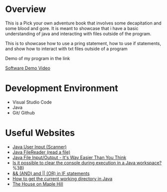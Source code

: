 # Overview

This is a Pick your own adventure book that involves some decapitation and some blood and gore. It is meant to showcase that i have a basic understanding of java and interacting with files outside of the program.

This is to showcase how to use a pring statement, how to use if statements, and show how to interact with txt files outside of a program

Demo of my program in the link

[Software Demo Video](https://youtu.be/J_d2jo04q7I)

# Development Environment
* Visual Studio Code
* Java
* Git/ Github

# Useful Websites

* [Java User Input (Scanner)](https://code.visualstudio.com/docs/sourcecontrol/overview)
* [Java FileReader (read a file)](https://www.youtube.com/watch?v=Hr8tLlj32BQ)
* [Java File Input/Output - It's Way Easier Than You Think](https://www.youtube.com/watch?v=ScUJx4aWRi0)
* [Is it possible to clear the console during execution in a Java workspace?](https://teamtreehouse.com/community/is-it-possible-to-clear-the-console-during-execution-in-a-java-workspace#:~:text=You%20can%20achieve%20a%20clear,H%5C033%5B2J")%3B)
* [&& (AND) and || (OR) in IF statements](https://stackoverflow.com/questions/1795808/and-and-or-in-if-statements)
* [How to get the current working directory in Java](https://mkyong.com/java/how-to-get-the-current-working-directory-in-java/#:~:text=In%20Java%2C%20we%20can%20use,where%20your%20program%20was%20launched.)
* [The House on Maple Hill](https://chooseyourstory.com/story/the-house-on-maple-hill)
